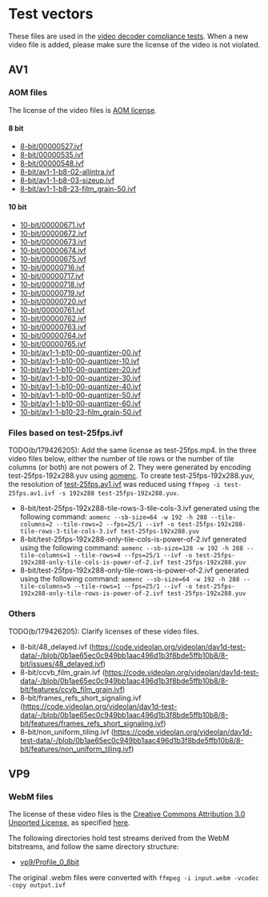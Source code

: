# Test vectors

These files are used in the [video decoder compliance tests].
When a new video file is added, please make sure the license of the video is not
violated.

## AV1

### AOM files
The license of the video files is [AOM license].

#### 8 bit
* [8-bit/00000527.ivf](https://people.xiph.org/~tterribe/av1/samples-all/00000527.ivf)
* [8-bit/00000535.ivf](https://people.xiph.org/~tterribe/av1/samples-all/00000535.ivf)
* [8-bit/00000548.ivf](https://people.xiph.org/~tterribe/av1/samples-all/00000548.ivf)
* [8-bit/av1-1-b8-02-allintra.ivf](https://code.videolan.org/videolan/dav1d-test-data/-/blob/0b1ae65ec0c949bb1aac496d1b3f8bde5ffb10b8/8-bit/intra/av1-1-b8-02-allintra.ivf)
* [8-bit/av1-1-b8-03-sizeup.ivf](https://code.videolan.org/videolan/dav1d-test-data/-/blob/0b1ae65ec0c949bb1aac496d1b3f8bde5ffb10b8/8-bit/resize/av1-1-b8-03-sizeup.ivf)
* [8-bit/av1-1-b8-23-film\_grain-50.ivf](https://code.videolan.org/videolan/dav1d-test-data/-/blob/0b1ae65ec0c949bb1aac496d1b3f8bde5ffb10b8/8-bit/film_grain/av1-1-b8-23-film_grain-50.ivf)

#### 10 bit
* [10-bit/00000671.ivf](https://people.xiph.org/~tterribe/av1/samples-all/00000671.ivf)
* [10-bit/00000672.ivf](https://people.xiph.org/~tterribe/av1/samples-all/00000672.ivf)
* [10-bit/00000673.ivf](https://people.xiph.org/~tterribe/av1/samples-all/00000673.ivf)
* [10-bit/00000674.ivf](https://people.xiph.org/~tterribe/av1/samples-all/00000674.ivf)
* [10-bit/00000675.ivf](https://people.xiph.org/~tterribe/av1/samples-all/00000675.ivf)
* [10-bit/00000716.ivf](https://people.xiph.org/~tterribe/av1/samples-all/00000716.ivf)
* [10-bit/00000717.ivf](https://people.xiph.org/~tterribe/av1/samples-all/00000717.ivf)
* [10-bit/00000718.ivf](https://people.xiph.org/~tterribe/av1/samples-all/00000718.ivf)
* [10-bit/00000719.ivf](https://people.xiph.org/~tterribe/av1/samples-all/00000719.ivf)
* [10-bit/00000720.ivf](https://people.xiph.org/~tterribe/av1/samples-all/00000720.ivf)
* [10-bit/00000761.ivf](https://people.xiph.org/~tterribe/av1/samples-all/00000761.ivf)
* [10-bit/00000762.ivf](https://people.xiph.org/~tterribe/av1/samples-all/00000762.ivf)
* [10-bit/00000763.ivf](https://people.xiph.org/~tterribe/av1/samples-all/00000763.ivf)
* [10-bit/00000764.ivf](https://people.xiph.org/~tterribe/av1/samples-all/00000764.ivf)
* [10-bit/00000765.ivf](https://people.xiph.org/~tterribe/av1/samples-all/00000765.ivf)
* [10-bit/av1-1-b10-00-quantizer-00.ivf](https://code.videolan.org/videolan/dav1d-test-data/-/blob/0b1ae65ec0c949bb1aac496d1b3f8bde5ffb10b8/10-bit/quantizer/av1-1-b10-00-quantizer-00.ivf)
* [10-bit/av1-1-b10-00-quantizer-10.ivf](https://code.videolan.org/videolan/dav1d-test-data/-/blob/0b1ae65ec0c949bb1aac496d1b3f8bde5ffb10b8/10-bit/quantizer/av1-1-b10-00-quantizer-10.ivf)
* [10-bit/av1-1-b10-00-quantizer-20.ivf](https://code.videolan.org/videolan/dav1d-test-data/-/blob/0b1ae65ec0c949bb1aac496d1b3f8bde5ffb10b8/10-bit/quantizer/av1-1-b10-00-quantizer-20.ivf)
* [10-bit/av1-1-b10-00-quantizer-30.ivf](https://code.videolan.org/videolan/dav1d-test-data/-/blob/0b1ae65ec0c949bb1aac496d1b3f8bde5ffb10b8/10-bit/quantizer/av1-1-b10-00-quantizer-30.ivf)
* [10-bit/av1-1-b10-00-quantizer-40.ivf](https://code.videolan.org/videolan/dav1d-test-data/-/blob/0b1ae65ec0c949bb1aac496d1b3f8bde5ffb10b8/10-bit/quantizer/av1-1-b10-00-quantizer-40.ivf)
* [10-bit/av1-1-b10-00-quantizer-50.ivf](https://code.videolan.org/videolan/dav1d-test-data/-/blob/0b1ae65ec0c949bb1aac496d1b3f8bde5ffb10b8/10-bit/quantizer/av1-1-b10-00-quantizer-50.ivf)
* [10-bit/av1-1-b10-00-quantizer-60.ivf](https://code.videolan.org/videolan/dav1d-test-data/-/blob/0b1ae65ec0c949bb1aac496d1b3f8bde5ffb10b8/10-bit/quantizer/av1-1-b10-00-quantizer-60.ivf)
* [10-bit/av1-1-b10-23-film_grain-50.ivf](https://code.videolan.org/videolan/dav1d-test-data/-/blob/0b1ae65ec0c949bb1aac496d1b3f8bde5ffb10b8/10-bit/film_grain/av1-1-b10-23-film_grain-50.ivf)

### Files based on test-25fps.ivf
TODO(b/179426205): Add the same license as test-25fps.mp4.
In the three video files below, either the number of tile rows or the number of
tile columns (or both) are not powers of 2. They were generated by encoding
test-25fps-192x288.yuv using [aomenc]. To create test-25fps-192x288.yuv, the
resolution of [test-25fps.av1.ivf] was reduced using `ffmpeg -i
test-25fps.av1.ivf -s 192x288 test-25fps-192x288.yuv`.

* 8-bit/test-25fps-192x288-tile-rows-3-tile-cols-3.ivf
  generated using the following command:
  `aomenc --sb-size=64 -w 192 -h 288 --tile-columns=2 --tile-rows=2
--fps=25/1 --ivf -o test-25fps-192x288-tile-rows-3-tile-cols-3.ivf
test-25fps-192x288.yuv`
* 8-bit/test-25fps-192x288-only-tile-cols-is-power-of-2.ivf
  generated using the following command:
  `aomenc --sb-size=128 -w 192 -h 288 --tile-columns=1 --tile-rows=4
--fps=25/1 --ivf -o test-25fps-192x288-only-tile-cols-is-power-of-2.ivf
test-25fps-192x288.yuv`
* 8-bit/test-25fps-192x288-only-tile-rows-is-power-of-2.ivf
  generated using the following command:
  `aomenc --sb-size=64 -w 192 -h 288 --tile-columns=5 --tile-rows=1
--fps=25/1 --ivf -o test-25fps-192x288-only-tile-rows-is-power-of-2.ivf
test-25fps-192x288.yuv`

### Others
TODO(b/179426205): Clarify licenses of these video files.
* 8-bit/48\_delayed.ivf (https://code.videolan.org/videolan/dav1d-test-data/-/blob/0b1ae65ec0c949bb1aac496d1b3f8bde5ffb10b8/8-bit/issues/48_delayed.ivf)
* 8-bit/ccvb\_film\_grain.ivf (https://code.videolan.org/videolan/dav1d-test-data/-/blob/0b1ae65ec0c949bb1aac496d1b3f8bde5ffb10b8/8-bit/features/ccvb_film_grain.ivf)
* 8-bit/frames\_refs\_short\_signaling.ivf (https://code.videolan.org/videolan/dav1d-test-data/-/blob/0b1ae65ec0c949bb1aac496d1b3f8bde5ffb10b8/8-bit/features/frames_refs_short_signaling.ivf)
* 8-bit/non\_uniform\_tiling.ivf (https://code.videolan.org/videolan/dav1d-test-data/-/blob/0b1ae65ec0c949bb1aac496d1b3f8bde5ffb10b8/8-bit/features/non_uniform_tiling.ivf)

## VP9

### WebM files
The license of these video files is the
[Creative Commons Attribution 3.0 Unported License], as specified
[here](https://www.webmproject.org/license/bitstream/).

The following directories hold test streams derived from the WebM bitstreams,
and follow the same directory structure:
* [vp9/Profile_0_8bit](https://www.webmproject.org/vp9/levels/#test-bitstreams)

The original .webm files were converted with
  `ffmpeg -i input.webm -vcodec -copy output.ivf`

[video decoder compliance tests]: ../../README.md#video-decoder-compliance-tests
[aomenc]: https://aomedia.googlesource.com/aom/
[AOM license]: ../licenses/AOM-LICENSE
[Creative Commons Attribution 3.0 Unported License]: ../licenses/CC-LICENSE
[test-25fps.av1.ivf]: https://source.chromium.org/chromium/chromium/src/+/main:media/test/data/test-25fps.av1.ivf
